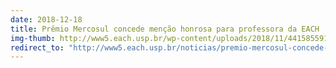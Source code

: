 ```yaml
---
date: 2018-12-18
title: Prêmio Mercosul concede menção honrosa para professora da EACH
img-thumb: http://www5.each.usp.br/wp-content/uploads/2018/11/44158559140_4dd7de57ea_o-563x353.jpg
redirect_to: "http://www5.each.usp.br/noticias/premio-mercosul-concede-mencao-honrosa-para-professora-da-each/"
---
```


